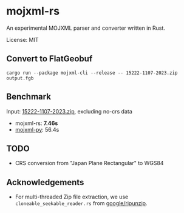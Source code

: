 # mojxml-rs

An experimental MOJXML parser and converter written in Rust.

License: MIT

## Convert to FlatGeobuf

```
cargo run --package mojxml-cli --release -- 15222-1107-2023.zip output.fgb
```

## Benchmark

Input: [15222-1107-2023.zip](https://www.geospatial.jp/ckan/dataset/houmusyouchizu-2024-1-824), excluding no-crs data

- mojxml-rs: **7.46s**
- [mojxml-py](https://github.com/MIERUNE/mojxml-py): 56.4s

## TODO

- CRS conversion from "Japan Plane Rectangular" to WGS84

## Acknowledgements

- For multi-threaded Zip file extraction, we use `cloneable_seekable_reader.rs` from [google/ripunzip](https://github.com/google/ripunzip).
